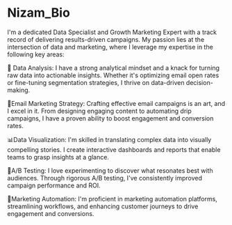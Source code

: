 # Nizam_Bio
I'm a dedicated Data Specialist and Growth Marketing Expert with a track record of delivering results-driven campaigns. My passion lies at the intersection of data and marketing, where I leverage my expertise in the following key areas:

📑 Data Analysis: I have a strong analytical mindset and a knack for turning raw data into actionable insights. Whether it's optimizing email open rates or fine-tuning segmentation strategies, I thrive on data-driven decision-making.

📧Email Marketing Strategy: Crafting effective email campaigns is an art, and I excel in it. From designing engaging content to automating drip campaigns, I have a proven ability to boost engagement and conversion rates.

📊Data Visualization: I'm skilled in translating complex data into visually compelling stories. I create interactive dashboards and reports that enable teams to grasp insights at a glance.

🎯A/B Testing: I love experimenting to discover what resonates best with audiences. Through rigorous A/B testing, I've consistently improved campaign performance and ROI.

🤖Marketing Automation: I'm proficient in marketing automation platforms, streamlining workflows, and enhancing customer journeys to drive engagement and conversions.
